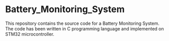 # Battery_Monitoring_System
This repository contains the source code for a Battery Monitoring System. The code has been written in C programming language and implemented on STM32 microcontroller.
